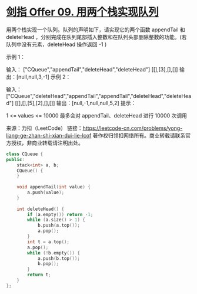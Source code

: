 # [剑指 Offer 09. 用两个栈实现队列](https://leetcode-cn.com/problems/yong-liang-ge-zhan-shi-xian-dui-lie-lcof/)

用两个栈实现一个队列。队列的声明如下，请实现它的两个函数 appendTail 和 deleteHead ，分别完成在队列尾部插入整数和在队列头部删除整数的功能。(若队列中没有元素，deleteHead 操作返回 -1 )

 

示例 1：

输入：
["CQueue","appendTail","deleteHead","deleteHead"]
[[],[3],[],[]]
输出：[null,null,3,-1]
示例 2：

输入：
["CQueue","deleteHead","appendTail","appendTail","deleteHead","deleteHead"]
[[],[],[5],[2],[],[]]
输出：[null,-1,null,null,5,2]
提示：

1 <= values <= 10000
最多会对 appendTail、deleteHead 进行 10000 次调用

来源：力扣（LeetCode）
链接：https://leetcode-cn.com/problems/yong-liang-ge-zhan-shi-xian-dui-lie-lcof
著作权归领扣网络所有。商业转载请联系官方授权，非商业转载请注明出处。

```c++
class CQueue {
public:
    stack<int> a, b;
    CQueue() {
    }
    
    void appendTail(int value) {
        a.push(value);
    }
    
    int deleteHead() {
        if (a.empty()) return -1;
        while (a.size() > 1) {
            b.push(a.top());
            a.pop();
        }
        int t = a.top();
        a.pop();
        while (!b.empty()) {
            a.push(b.top());
            b.pop();
        }
        return t;
    }
};
```

